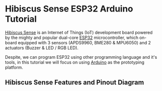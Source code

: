 # Hibiscus Sense ESP32 Arduino Tutorial

 <a href="https://myduino.com/product/myd-036/" target="_blank">Hibiscus Sense</a> is an Internet of Things (IoT) development board powered by the mighty and popular dual-core <a href="https://www.espressif.com/en/products/socs/esp32" target="_blank">ESP32</a> microcontroller, which on-board equipped with 3 sensors (APDS9960, BME280 & MPU6050) and 2 actuators (Buzzer & LED / RGB LED).

Despite, we can program ESP32 using other programming language and it's tools, in this tutorial we will focus on using [Arduino](https://www.arduino.cc/) as the prototyping platform.

## Hibiscus Sense Features and Pinout Diagram